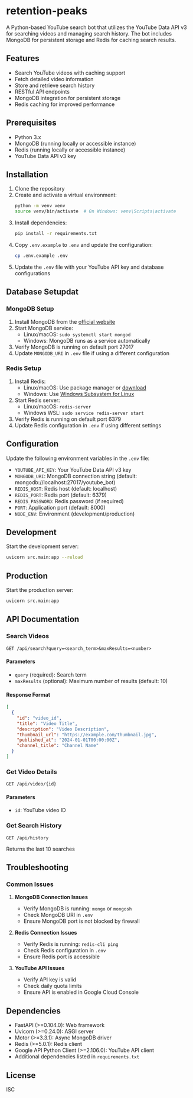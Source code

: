 # retention-peaks

A Python-based YouTube search bot that utilizes the YouTube Data API v3 for searching videos and managing search history. The bot includes MongoDB for persistent storage and Redis for caching search results.

## Features

- Search YouTube videos with caching support
- Fetch detailed video information
- Store and retrieve search history
- RESTful API endpoints
- MongoDB integration for persistent storage
- Redis caching for improved performance

## Prerequisites

- Python 3.x
- MongoDB (running locally or accessible instance)
- Redis (running locally or accessible instance)
- YouTube Data API v3 key

## Installation

1. Clone the repository
2. Create and activate a virtual environment:
   ```bash
   python -m venv venv
   source venv/bin/activate  # On Windows: venv\Scripts\activate
   ```
3. Install dependencies:
   ```bash
   pip install -r requirements.txt
   ```
4. Copy `.env.example` to `.env` and update the configuration:
   ```bash
   cp .env.example .env
   ```
5. Update the `.env` file with your YouTube API key and database configurations

## Database Setupdat

### MongoDB Setup

1. Install MongoDB from the [official website](https://www.mongodb.com/try/download/community)
2. Start MongoDB service:
   - Linux/macOS: `sudo systemctl start mongod`
   - Windows: MongoDB runs as a service automatically
3. Verify MongoDB is running on default port 27017
4. Update `MONGODB_URI` in `.env` file if using a different configuration

### Redis Setup

1. Install Redis:
   - Linux/macOS: Use package manager or [download](https://redis.io/download)
   - Windows: Use [Windows Subsystem for Linux](https://redis.io/docs/getting-started/installation/install-redis-on-windows/)
2. Start Redis server:
   - Linux/macOS: `redis-server`
   - Windows WSL: `sudo service redis-server start`
3. Verify Redis is running on default port 6379
4. Update Redis configuration in `.env` if using different settings

## Configuration

Update the following environment variables in the `.env` file:

- `YOUTUBE_API_KEY`: Your YouTube Data API v3 key
- `MONGODB_URI`: MongoDB connection string (default: mongodb://localhost:27017/youtube_bot)
- `REDIS_HOST`: Redis host (default: localhost)
- `REDIS_PORT`: Redis port (default: 6379)
- `REDIS_PASSWORD`: Redis password (if required)
- `PORT`: Application port (default: 8000)
- `NODE_ENV`: Environment (development/production)

## Development

Start the development server:

```bash
uvicorn src.main:app --reload
```

## Production

Start the production server:

```bash
uvicorn src.main:app
```

## API Documentation

### Search Videos

```http
GET /api/search?query=<search_term>&maxResults=<number>
```

#### Parameters

- `query` (required): Search term
- `maxResults` (optional): Maximum number of results (default: 10)

#### Response Format

```json
[
  {
    "id": "video_id",
    "title": "Video Title",
    "description": "Video Description",
    "thumbnail_url": "https://example.com/thumbnail.jpg",
    "published_at": "2024-01-01T00:00:00Z",
    "channel_title": "Channel Name"
  }
]
```

### Get Video Details

```http
GET /api/video/{id}
```

#### Parameters

- `id`: YouTube video ID

### Get Search History

```http
GET /api/history
```

Returns the last 10 searches

## Troubleshooting

### Common Issues

1. **MongoDB Connection Issues**

   - Verify MongoDB is running: `mongo` or `mongosh`
   - Check MongoDB URI in `.env`
   - Ensure MongoDB port is not blocked by firewall

2. **Redis Connection Issues**

   - Verify Redis is running: `redis-cli ping`
   - Check Redis configuration in `.env`
   - Ensure Redis port is accessible

3. **YouTube API Issues**
   - Verify API key is valid
   - Check daily quota limits
   - Ensure API is enabled in Google Cloud Console

## Dependencies

- FastAPI (>=0.104.0): Web framework
- Uvicorn (>=0.24.0): ASGI server
- Motor (>=3.3.1): Async MongoDB driver
- Redis (>=5.0.1): Redis client
- Google API Python Client (>=2.106.0): YouTube API client
- Additional dependencies listed in `requirements.txt`

## License

ISC
